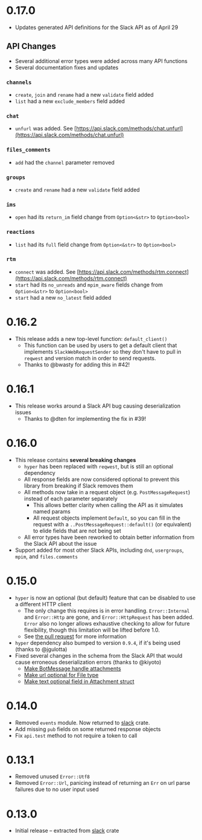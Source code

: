 # 0.17.0
* Updates generated API definitions for the Slack API as of April 29

## API Changes
* Several additional error types were added across many API functions
* Several documentation fixes and updates

### `channels`
* `create`, `join` and `rename` had a new `validate` field added
* `list` had a new `exclude_members` field added

### `chat`
* `unfurl` was added. See [https://api.slack.com/methods/chat.unfurl](https://api.slack.com/methods/chat.unfurl)

### `files_comments`
* `add` had the `channel` parameter removed

### `groups`
* `create` and `rename` had a new `validate` field added

### `ims`
* `open` had its `return_im` field change from `Option<&str>` to `Option<bool>`

### `reactions`
* `list` had its `full` field change from `Option<&str>` to `Option<bool>`

### `rtm`
* `connect` was added. See [https://api.slack.com/methods/rtm.connect](https://api.slack.com/methods/rtm.connect)
* `start` had its `no_unreads` and `mpim_aware` fields change from `Option<&str>` to `Option<bool>`
* `start` had a new `no_latest` field added

# 0.16.2
* This release adds a new top-level function: `default_client()`
  * This function can be used by users to get a default client that implements `SlackWebRequestSender` so they don't have to pull in `reqwest` and version match in order to send requests.
  * Thanks to @bwasty for adding this in #42!

# 0.16.1
* This release works around a Slack API bug causing deserialization issues
  * Thanks to @dten for implementing the fix in #39!

# 0.16.0
- This release contains **several breaking changes**
  - `hyper` has been replaced with `reqwest`, but is still an optional dependency
  - All response fields are now considered optional to prevent this library from breaking if Slack removes them
  - All methods now take in a request object (e.g. `PostMessageRequest`) instead of each parameter separately
    - This allows better clarity when calling the API as it simulates named params
    - All request objects implement `Default`, so you can fill in the request with a `..PostMessageRequest::default()` (or equivalent) to elide fields that are not being set
  - All error types have been reworked to obtain better information from the Slack API about the issue
- Support added for most other Slack APIs, including `dnd`, `usergroups`, `mpim`, and `files.comments`

# 0.15.0
* `hyper` is now an optional (but default) feature that can be disabled to use a different HTTP client
  * The only change this requires is in error handling. `Error::Internal` and `Error::Http` are gone, and `Error::HttpRequest` has been added. `Error` also no longer allows exhaustive checking to allow for future flexibility, though this limitation will be lifted before 1.0.
  * See [the pull request](https://github.com/slack-rs/slack-rs-api/pull/24) for more information
* `hyper` dependency also bumped to version `0.9.4`, if it's being used (thanks to @jgulotta)
* Fixed several changes in the schema from the Slack API that would cause erroneous deserialization errors (thanks to @kiyoto)
  * [Make BotMessage handle attachments](https://github.com/slack-rs/slack-rs-api/pull/16)
  * [Make url optional for File type](https://github.com/slack-rs/slack-rs-api/pull/17)
  * [Make text optional field in Attachment struct](https://github.com/slack-rs/slack-rs-api/pull/21)

# 0.14.0
* Removed `events` module. Now returned to [slack](https://github.com/slack-rs/slack-rs) crate.
* Add missing `pub` fields on some returned response objects
* Fix `api.test` method to not require a token to call

# 0.13.1
* Removed unused `Error::Utf8`
* Removed `Error::Url`, panicing instead of returning an `Err` on url parse failures due to no user input used

# 0.13.0
* Initial release – extracted from [slack](https://github.com/slack-rs/slack-rs) crate 